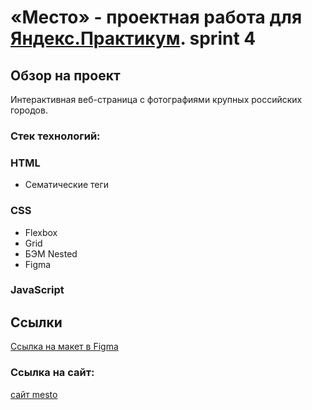 # «Место» - проектная работа для [Яндекс.Практикум](https://practicum.yandex.ru/). sprint 4

## Обзор на проект
Интерактивная веб-страница с фотографиями крупных российских городов. 

### Стек технологий:

### HTML

* Сематические теги

### CSS

* Flexbox
* Grid
* БЭМ Nested
* Figma

### JavaScript

## Ссылки

[Ссылка на макет в Figma](https://www.figma.com/file/2cn9N9jSkmxD84oJik7xL7/JavaScript.-Sprint-4?node-id=0%3A1)

### Ссылка на сайт:
[сайт mesto](https://Maria17082004.github.io/mesto-4sprint/)
